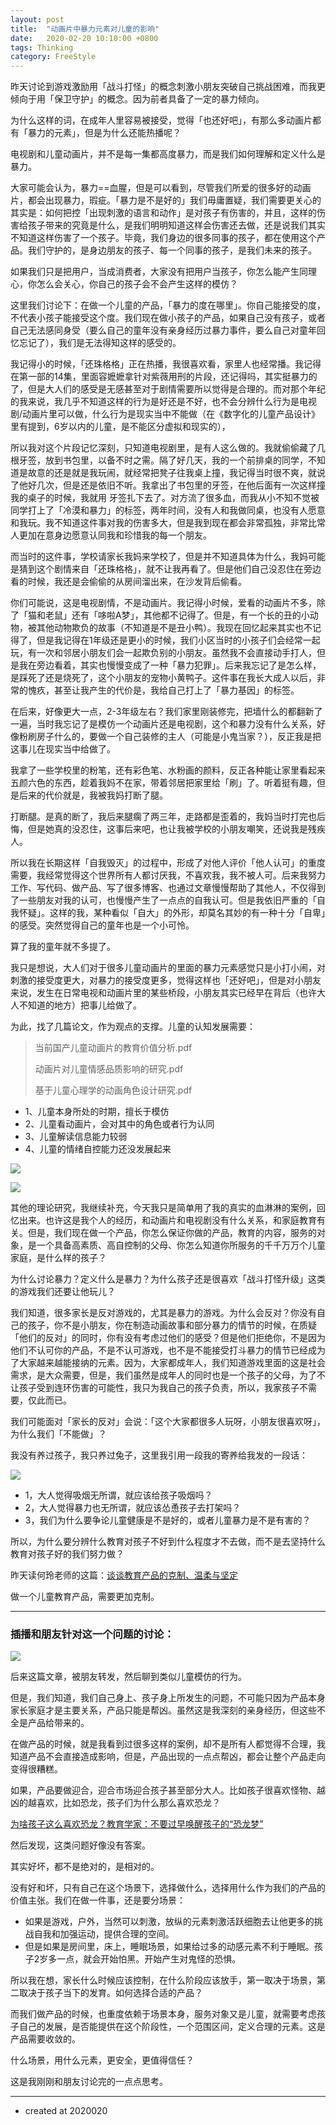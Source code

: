 ```yaml
---
layout: post
title:  "动画片中暴力元素对儿童的影响"
date:   2020-02-20 10:10:00 +0800
tags: Thinking
category: FreeStyle
---
```


昨天讨论到游戏激励用「战斗打怪」的概念刺激小朋友突破自己挑战困难，而我更倾向于用「保卫守护」的概念。因为前者具备了一定的暴力倾向。

为什么这样的词，在成年人里容易被接受，觉得「也还好吧」，有那么多动画片都有「暴力的元素」，但是为什么还能热播呢？

电视剧和儿童动画片，并不是每一集都高度暴力，而是我们如何理解和定义什么是暴力。

大家可能会认为，暴力==血腥，但是可以看到，尽管我们所爱的很多好的动画片，都会出现暴力，瑕疵。「暴力是不是好的」我们毋庸置疑，我们需要更关心的其实是：如何把控「出现刺激的语言和动作」是对孩子有伤害的，并且，这样的伤害给孩子带来的究竟是什么，是我们明明知道这样会伤害还去做，还是说我们其实不知道这样伤害了一个孩子。毕竟，我们身边的很多同事的孩子，都在使用这个产品。我们守护的，是身边朋友的孩子、每一个同事的孩子，是我们未来的孩子。

如果我们只是把用户，当成消费者，大家没有把用户当孩子，你怎么能产生同理心，你怎么会关心，你自己的孩子会不会产生这样的模仿？


这里我们讨论下：在做一个儿童的产品，「暴力的度在哪里」。你自己能接受的度，不代表小孩子能接受这个度。我们现在做小孩子的产品，如果自己没有孩子，或者自己无法感同身受（要么自己的童年没有亲身经历过暴力事件，要么自己对童年回忆忘记了），我们是无法得知这样的感受的。

我记得小的时候，「还珠格格」正在热播，我很喜欢看，家里人也经常播。我记得在第一部的14集，里面容嬷嬷拿针对紫薇用刑的片段，还记得吗，其实挺暴力的了，但是大人们的感受是无感甚至对于剧情需要所以觉得是合理的。而对那个年纪的我来说，我几乎不知道这样的行为是好还是不好，也不会分辨什么行为是电视剧/动画片里可以做，什么行为是现实当中不能做（在《数字化的儿童产品设计》里有提到，6岁以内的儿童，是不能区分虚拟和现实的），

所以我对这个片段记忆深刻，只知道电视剧里，是有人这么做的。我就偷偷藏了几根牙签，放到书包里，以备不时之需。隔了好几天，我的一个前排桌的同学，不知道是故意的还是就是我玩闹，就经常把凳子往我桌上撞，我记得当时很不爽，就说了他好几次，但是还是依旧不听。我拿出了书包里的牙签，在他后面有一次这样撞我的桌子的时候，我就用 牙签扎下去了。对方流了很多血，而我从小不知不觉被同学打上了「冷漠和暴力」的标签，两年时间，没有人和我做同桌，也没有人愿意和我玩。我不知道这件事对我的伤害多大，但是我到现在都会非常孤独，非常比常人更加在意身边愿意认同我和珍惜我的每一个朋友。

而当时的这件事，学校请家长我妈来学校了，但是并不知道具体为什么，我妈可能是猜到这个剧情来自「还珠格格」，就不让我再看了。但是他们自己没忍住在旁边看的时候，我还是会偷偷的从房间溜出来，在沙发背后偷看。

你们可能说，这是电视剧情，不是动画片。我记得小时候，爱看的动画片不多，除了「猫和老鼠」还有「哆啦A梦」，其他都不记得了。但是，有一个长的丑的小动物，被其他动物欺负的故事（不知道是不是丑小鸭）。我现在回忆起来其实也不记得了，但是我记得在1年级还是更小的时候，我们小区当时的小孩子们会经常一起玩，有一次和邻居小朋友们会一起欺负别的小朋友。虽然我不会直接动手打人，但是我在旁边看着，其实也慢慢变成了一种「暴力犯罪」。后来我忘记了是怎么样，是踩死了还是烧死了，这个小朋友的宠物小黄鸭子。这件事在我长大成人以后，非常的愧疚，甚至让我产生的代价是，我给自己打上了「暴力基因」的标签。

在后来，好像更大一点，2-3年级左右？我们家里刚装修完，把墙什么的都翻新了一遍，当时我忘记了是模仿一个动画片还是电视剧，这个和暴力没有什么关系，好像粉刷房子什么的，要做一个自己装修的主人（可能是小鬼当家？），反正我是把这事儿在现实当中给做了。

我拿了一些学校里的粉笔，还有彩色笔、水粉画的颜料，反正各种能让家里看起来五颜六色的东西，趁着我妈不在家，带着邻居把家里给「刷」了。听着挺有趣，但是后来的代价就是，我被我妈打断了腿。

打断腿。是真的断了，我后来腿瘸了两三年，走路都是歪着的，我妈当时打完也后悔，但是她真的没忍住，这事后来吧，也让我被学校的小朋友嘲笑，还说我是残疾人。

所以我在长期这样「自我毁灭」的过程中，形成了对他人评价「他人认可」的重度需要，我经常觉得这个世界所有人都讨厌我，不喜欢我，我不被人可。后来我努力工作、写代码、做产品、写了很多博客、也通过文章慢慢帮助了其他人，不仅得到了一些朋友对我的认可，也慢慢产生了一点点的自我认可。但是我依旧严重的「自我怀疑」。这样的我，某种看似「自大」的外形，却莫名其妙的有一种十分「自卑」的感受。突然觉得自己的童年也是一个小可怜。

算了我的童年就不多提了。

我只是想说，大人们对于很多儿童动画片的里面的暴力元素感觉只是小打小闹，对刺激的接受度更大，对暴力的接受度更多，觉得这样也「还好吧」，但是对小朋友来说，发生在日常电视和动画片里的某些桥段，小朋友其实已经早在背后（也许大人不知道的地方）把事儿给做了。

为此，找了几篇论文，作为观点的支撑。儿童的认知发展需要：

> 当前国产儿童动画片的教育价值分析.pdf
> 
> 动画片对儿童情感品质影响的研究.pdf
> 
> 基于儿童心理学的动画角色设计研究.pdf


- 1、儿童本身所处的时期，擅长于模仿
- 2、儿童看动画片，会对其中的角色或者行为认同
- 3、儿童解读信息能力较弱
- 4、儿童的情绪自控能力还没发展起来


![](https://img.ramywu.com/imgs/2020/02/5a1c41b8dfbdf04f.png)


![](https://img.ramywu.com/imgs/2020/02/ff46510d3af923f8.png)



其他的理论研究，我继续补充，今天我只是简单用了我的真实的血淋淋的案例，回忆出来。也许这是我个人的经历，和动画片和电视剧没有什么关系，和家庭教育有关。但是，我们现在做一个产品，你怎么保证你做的产品，教育的内容，服务的对象，是一个具备高素质、高自控制的父母、你怎么知道你所服务的千千万万个儿童家庭，是什么样的孩子？

为什么讨论暴力？定义什么是暴力？为什么孩子还是很喜欢「战斗打怪升级」这类的游戏我们还要让他玩儿？

我们知道，很多家长是反对游戏的，尤其是暴力的游戏。为什么会反对？你没有自己的孩子，你不是小朋友，你在制造动画故事和部分暴力的情节的时候，在质疑「他们的反对」的同时，你有没有考虑过他们的感受？但是他们拒绝你，不是因为他们不认可你的产品，不是不认可游戏，也不是不能接受打斗暴力的情节已经成为了大家越来越能接纳的元素。因为，大家都成年人，我们知道游戏里面的这是社会需求，是大众需要，但是，我们虽然是成年人的同时也是一个孩子的父母，为了不让孩子受到连环伤害的可能性，我只为我自己的孩子负责，所以，我家孩子不需要，仅此而已。

我们可能面对「家长的反对」会说：「这个大家都很多人玩呀，小朋友很喜欢呀」，为什么我们「不能做」？

我没有养过孩子，我只养过兔子，这里我引用一段我的寄养给我发的一段话：

![](https://img.ramywu.com/imgs/2020/02/e624218805a0b176.jpeg)


- 1，大人觉得吸烟无所谓，就应该给孩子吸烟吗？
- 2，大人觉得暴力也无所谓，就应该怂恿孩子去打架吗？
- 3，我们为什么要争论儿童健康是不是好的，或者儿童暴力是不是有害的？


所以，为什么要分辨什么教育对孩子不好到什么程度才不去做，而不是去坚持什么教育对孩子好的我们努力做？



昨天读何玲老师的这篇：[谈谈教育产品的克制、温柔与坚定](https://mp.weixin.qq.com/s/ntGcvzwrvmq6_2TrWoXriQ)

做一个儿童教育产品，需要更加克制。

---

### 插播和朋友针对这一个问题的讨论：

![](https://img.ramywu.com/imgs/2020/02/571cb1fa36b4b63f.jpeg)

后来这篇文章，被朋友转发，然后聊到类似儿童模仿的行为。

但是，我们知道，我们自己身上、孩子身上所发生的问题，不可能只因为产品本身 家长家庭才是主要关系，产品只能是帮凶。虽然这是我深刻的亲身经历，但这些不全是产品给带来的。

在做产品的时候，就是我看到过很多这样的案例，却不是所有人都觉得不合理，我知道产品不会直接造成影响，但是，产品出现的一点点帮凶，都会让整个产品走向变得很糟糕。

如果，产品要做迎合，迎合市场迎合孩子甚至部分大人。比如孩子很喜欢怪物、越凶的越喜欢，比如恐龙，孩子们为什么那么喜欢恐龙？

[为啥孩子这么喜欢恐龙？教育学家：不要过早唤醒孩子的“恐龙梦”](https://baijiahao.baidu.com/s?id=1638204148595101095&wfr=spider&for=pc&isFailFlag=1)

然后发现，这类问题好像没有答案。

其实好坏，都不是绝对的，是相对的。

没有好和坏，只有自己在这个场景下，选择做什么，选择用什么作为我们的产品的价值主张。我们在做一件事，还是要分场景：

- 如果是游戏，户外，当然可以刺激，放纵的元素刺激活跃细胞去让他更多的挑战自我和加强运动，提供合理的空间。
- 但是如果是房间里，床上，睡眠场景，如果给过多的动感元素不利于睡眠。孩子2岁多一点，就会开始怕黑。开始产生对鬼怪的恐惧。

所以我在想，家长什么时候应该控制，在什么阶段应该放手，第一取决于场景，第二取决于孩子当下的发育。如何选择合适的产品？

而我们做产品的时候，也重度依赖于场景本身，服务对象又是儿童，就需要考虑孩子自己的发展，是否能提供在这个阶段性，一个范围区间，定义合理的元素。这是产品需要收敛的。

什么场景，用什么元素，更安全，更值得信任？

这是我刚刚和朋友讨论完的一点点思考。



---

- created at 2020020
